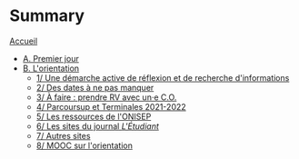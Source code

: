 # Summary

[Accueil](README.md)
- [A. Premier jour](premier-jour.md)
- [B. L'orientation](orientation.md)
	- [1/ Une démarche active de réflexion et de recherche d'informations](orientation-principes.md)
	- [2/ Des dates à ne pas manquer](orientation-dates.md)
	- [3/ À faire : prendre RV avec un·e C.O.](orientation-conseillers.md)
	- [4/ Parcoursup et Terminales 2021-2022](orientation-sites-institutionnels.md)
	- [5/ Les ressources de l'ONISEP](orientation-sites-onisep.md)
	- [6/ Les sites du journal _L'Étudiant_](orientation-l-etudiant.md)
	- [7/ Autres sites](orientation-sites-autres.md)
	- [8/ MOOC sur l'orientation](orientation-mooc.md)
<!-- - [C. Travailler de manière efficace](travailler-efficace.md)
	- [1/ Un sondage](travailler-efficace-sondage.md)
	- [2/ Autres ressources](travailler-efficace-autres-ressources.md)
- [D. Parcoursup](parcoursup.md)
	- [1/ S'informer et découvrir les formations](parcoursup-information.md)
	- [2/ S'inscrire et formuler des vœux](parcoursup-inscription.md)
	- [3/ Finaliser son dossier](parcoursup-finalisation-dossier.md)
	- [4/ Attendre des réponses d'admission et répondre à ces propositions](parcoursup-reponses.md) -->